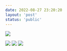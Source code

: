 ```yaml
---
date: 2022-08-27 23:20:20
layout: 'post'
status: 'public'
---
```


<audio src="" loop autoplay></audio>

![](https://inz.oss-cn-beijing.aliyuncs.com/Images/Karting/20220827_163357.jpg)

![](https://inz.oss-cn-beijing.aliyuncs.com/Images/Karting/20220827_163416.jpg)
![](https://inz.oss-cn-beijing.aliyuncs.com/Images/Karting/20220827_165007.jpg)
![](https://inz.oss-cn-beijing.aliyuncs.com/Images/Karting/20220828_113558.jpg)